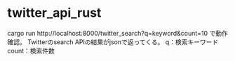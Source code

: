# twitter_api_rust
cargo run
http://localhost:8000/twitter_search?q=keyword&count=10
で動作確認。
Twitterのsearch APIの結果がjsonで返ってくる。
q：検索キーワード
count：検索件数
